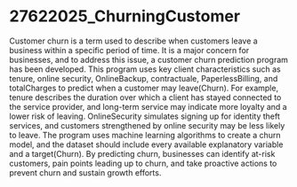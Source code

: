 ﻿# 27622025_ChurningCustomer
Customer churn is a term used to describe when customers leave a business within a specific period of time.
It is a major concern for businesses, and to address this issue, a customer churn prediction program has been developed.
This program uses key client characteristics such as tenure, online security, OnlineBackup, contractuale, PaperlessBilling, and totalCharges to predict when a customer may leave(Churn).
For example, tenure describes the duration over which a client has stayed connected to the service provider, and long-term service may indicate more loyalty and a lower risk of leaving.
OnlineSecurity simulates signing up for identity theft services, and customers strengthened by online security may be less likely to leave. 
The program uses machine learning algorithms to create a churn model, and the dataset should include every available explanatory variable and a target(Churn). 
By predicting churn, businesses can identify at-risk customers, pain points leading up to churn, and take proactive actions to prevent churn and sustain growth efforts.
